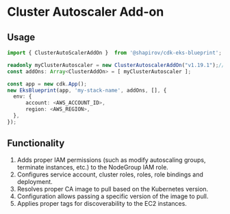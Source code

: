 # Cluster Autoscaler Add-on

## Usage

```typescript
import { ClusterAutoScalerAddOn }  from '@shapirov/cdk-eks-blueprint';

readonly myClusterAutoscaler = new ClusterAutoscalerAddOn("v1.19.1");// optionally specify image version to pull  or empty constructor
const addOns: Array<ClusterAddOn> = [ myClusterAutoscaler ];

const app = new cdk.App();
new EksBlueprint(app, 'my-stack-name', addOns, [], {
  env: {
      account: <AWS_ACCOUNT_ID>,
      region: <AWS_REGION>,
  },
});
```

## Functionality

1. Adds proper IAM permissions (such as modify autoscaling groups, terminate instances, etc.) to the NodeGroup IAM role. 
2. Configures service account, cluster roles, roles, role bindings and deployment.
3. Resolves proper CA image to pull based on the Kubernetes version.
4. Configuration allows passing a specific version of the image to pull.
5. Applies proper tags for discoverability to the EC2 instances.

